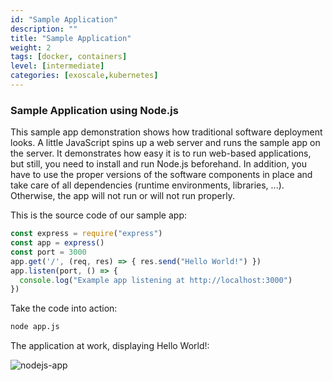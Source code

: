 ```yaml
---
id: "Sample Application"
description: ""
title: "Sample Application"
weight: 2
tags: [docker, containers]
level: [intermediate]
categories: [exoscale,kubernetes]
---
```





### Sample Application using Node.js

This sample app demonstration shows how traditional software deployment looks. A little JavaScript spins up a web server and runs the sample app on the server. It demonstrates how easy it is to run web-based applications, but still, you need to install and run Node.js beforehand. In addition, you have to use the proper versions of the software components in place and take care of all dependencies (runtime environments, libraries, ...). Otherwise, the app will not run or will not run properly.

This is the source code of our sample app:

```javascript
const express = require("express")
const app = express()
const port = 3000
app.get('/', (req, res) => { res.send("Hello World!") })
app.listen(port, () => {
  console.log("Example app listening at http://localhost:3000")
})
```
Take the code into action:

```bash
node app.js
```

The application at work, displaying Hello World!:

![nodejs-app](nodejs-app.png)

